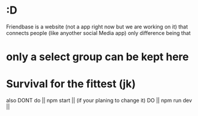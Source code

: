 # :D
Friendbase is a website (not a app right now but we are working on it) that connects people (like anyother social Media app) only difference being that 
# only a select group can be kept here
# Survival for the fittest (jk)
also DONT do || npm start || (if your planing to change it) DO || npm run dev ||
